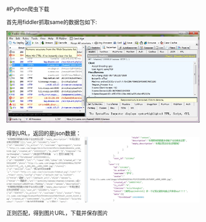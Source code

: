 #Python爬虫下载


首先用fiddler抓取same的数据包如下:

![](https://raw.githubusercontent.com/LynnShaw/Python/master/same/fiddler.jpg)

得到URL，返回的是json数据：
![](https://raw.githubusercontent.com/LynnShaw/Python/master/same/json.jpg)

正则匹配，得到图片URL，下载并保存图片